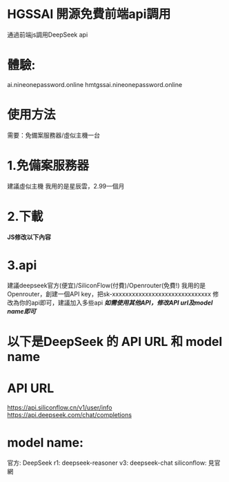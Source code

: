# HGSSAI 開源免費前端api調用
通過前端js調用DeepSeek api

# 體驗:
ai.nineonepassword.online
hmtgssai.nineonepassword.online

# 使用方法
需要：免備案服務器/虛似主機一台

# 1.免備案服務器
建議虛似主機
我用的是星辰雲，2.99一個月

# 2.下載

**JS修改以下內容**

# 3.api
建議deepseek官方(便宜)/SiliconFlow(付費)/Openrouter(免費!)
我用的是Openrouter，創建一個API key，把sk-xxxxxxxxxxxxxxxxxxxxxxxxxxxxxx 修改為你的api即可，建議加入多些api
***如需使用其他API，修改API url及model name即可***

# 以下是DeepSeek 的 API URL 和 model name
# API URL
https://api.siliconflow.cn/v1/user/info
https://api.deepseek.com/chat/completions

# model name:
官方:
DeepSeek r1: deepseek-reasoner
v3: deepseek-chat
siliconflow:
見官網
